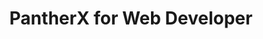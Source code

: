 ---
title: PantherX for Web Developer
link: for Web Developer
layout: topic
namespace: web-developer
quicklinks:
  offset: 0
permalink: /for-web-developer/
lang: en
---